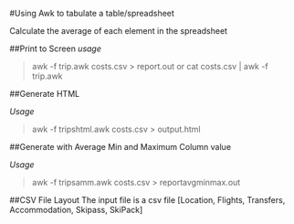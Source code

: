 #Using Awk to tabulate a table/spreadsheet

Calculate the average of each element in the spreadsheet

##Print to Screen
*usage* 
> awk -f trip.awk costs.csv > report.out 
or
> cat costs.csv | awk -f trip.awk

##Generate HTML

*Usage*
> awk -f tripshtml.awk costs.csv > output.html

##Generate with Average Min and Maximum Column value

*Usage*
> awk -f tripsamm.awk costs.csv > reportavgminmax.out

##CSV File Layout
The input file is a csv file 
[Location, Flights, Transfers, Accommodation, Skipass, SkiPack]
